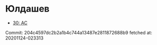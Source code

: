 # Юлдашев
- [30: AC](30.md)

Commit: 204c4597dc2b2a1b4c744a13487e2811872688b9
 fetched at: 20201124-023313
